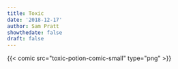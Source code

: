 ```yaml
---
title: Toxic
date: '2018-12-17'
author: Sam Pratt
showthedate: false
draft: false
---
```

{{< comic src="toxic-potion-comic-small" type="png" >}}
